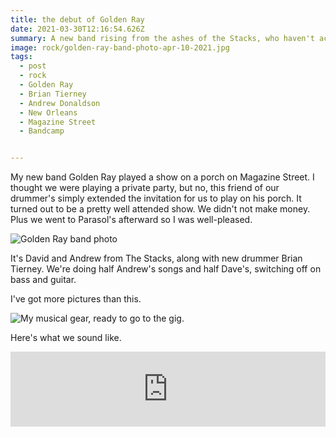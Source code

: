 ```yaml
---
title: the debut of Golden Ray
date: 2021-03-30T12:16:54.626Z
summary: A new band rising from the ashes of the Stacks, who haven't actually burned down.
image: rock/golden-ray-band-photo-apr-10-2021.jpg
tags:
  - post
  - rock
  - Golden Ray
  - Brian Tierney
  - Andrew Donaldson
  - New Orleans
  - Magazine Street
  - Bandcamp


---
```


My new band Golden Ray played a show on a porch on Magazine Street. I thought we were playing a private party, but no, this friend of our drummer's simply extended the invitation for us to play on his porch. It turned out to be a pretty well attended show. We didn't not make money.  Plus we went to Parasol's afterward so I was well-pleased.

![Golden Ray band photo](/static/img/rock/golden-ray-band-photo-apr-10-2021.jpg)

It's David and Andrew from The Stacks, along with new drummer Brian Tierney. We're doing half Andrew's songs and half Dave's, switching off on bass and guitar.

I've got more pictures than this.

![My musical gear, ready to go to the gig.](/static/img/rock/gig-gear-apr-10-2021.jpg "My musical gear, ready to go to the gig.")

Here's what we sound like.

<iframe style="border: 0; width: 100%; height: 120px;" src="https://bandcamp.com/EmbeddedPlayer/album=3608810968/size=large/bgcol=ffffff/linkcol=2ebd35/tracklist=false/artwork=small/transparent=true/" seamless><a href="https://goldenray.bandcamp.com/album/only-the-beginning">Only The Beginning by Golden Ray</a></iframe>